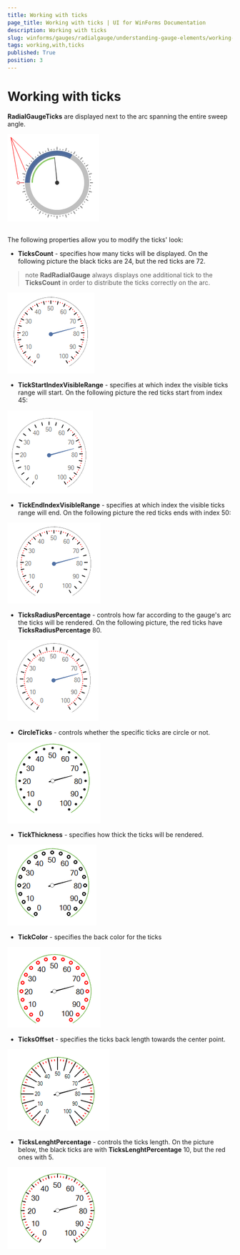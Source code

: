 ```yaml
---
title: Working with ticks
page_title: Working with ticks | UI for WinForms Documentation
description: Working with ticks
slug: winforms/gauges/radialgauge/understanding-gauge-elements/working-with-ticks
tags: working,with,ticks
published: True
position: 3
---
```


# Working with ticks

__RadialGaugeTicks__ are displayed next to the arc spanning the entire sweep angle.   
   
![radialgauge-understanding-gauge-elements-working-with-ticks 001](images/radialgauge-understanding-gauge-elements-working-with-ticks001.png)

## 

The following properties allow you to modify the ticks' look:

* __TicksCount__ - specifies how many ticks will be displayed. On the following picture the black ticks are 24, but the red ticks are 72.
            

>note  __RadRadialGauge__ always displays one additional tick to the __TicksCount__ in order to distribute the ticks correctly on the arc.


![radialgauge-understanding-gauge-elements-working-with-ticks 002](images/radialgauge-understanding-gauge-elements-working-with-ticks002.png)

* __TickStartIndexVisibleRange__ - specifies at which index the visible ticks range will start. On the following picture the red ticks start from index 45:
            
![radialgauge-understanding-gauge-elements-working-with-ticks 003](images/radialgauge-understanding-gauge-elements-working-with-ticks003.png)

* __TickEndIndexVisibleRange__ - specifies at which index the visible ticks range will end. On the following picture the red ticks ends with index 50:
            
![radialgauge-understanding-gauge-elements-working-with-ticks 004](images/radialgauge-understanding-gauge-elements-working-with-ticks004.png)

* __TicksRadiusPercentage__ - controls how far according to the gauge's arc the ticks will be rendered. On the following picture, the red ticks have __TicksRadiusPercentage__ 80.
            
![radialgauge-understanding-gauge-elements-working-with-ticks 005](images/radialgauge-understanding-gauge-elements-working-with-ticks005.png)

* __CircleTicks__ - controls whether the specific ticks are circle or not.
            
![radialgauge-understanding-gauge-elements-working-with-ticks 006](images/radialgauge-understanding-gauge-elements-working-with-ticks006.png)

* __TickThickness__ - specifies how thick the ticks will be rendered.
            
![radialgauge-understanding-gauge-elements-working-with-ticks 007](images/radialgauge-understanding-gauge-elements-working-with-ticks007.png)

* __TickColor__ - specifies the back color for the ticks
            
![radialgauge-understanding-gauge-elements-working-with-ticks 008](images/radialgauge-understanding-gauge-elements-working-with-ticks008.png)

* __TicksOffset__ - specifies the ticks back length towards the center point.
            
![radialgauge-understanding-gauge-elements-working-with-ticks 009](images/radialgauge-understanding-gauge-elements-working-with-ticks009.png)

* __TicksLenghtPercentage__ - controls the ticks length. On the picture below, the black ticks are with __TicksLenghtPercentage__ 10, but the red ones with 5.
            
![radialgauge-understanding-gauge-elements-working-with-ticks 010](images/radialgauge-understanding-gauge-elements-working-with-ticks010.png)
